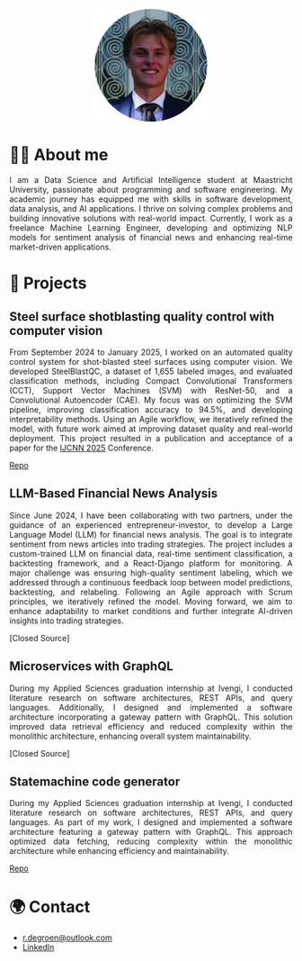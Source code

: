 <p align="center">
  <img src="profilepicture_fixed.jpg" alt="Profile Picture" width="200"/>
</p>

# 🙋‍♂️ About me
<p style="text-align: justify;"> I am a Data Science and Artificial Intelligence student at Maastricht University, passionate about programming and software engineering. My academic journey has equipped me with skills in software development, data analysis, and AI applications. I thrive on solving complex problems and building innovative solutions with real-world impact. Currently, I work as a freelance Machine Learning Engineer, developing and optimizing NLP models for sentiment analysis of financial news and enhancing real-time market-driven applications. </p>

# 📂 Projects
## Steel surface shotblasting quality control with computer vision
<p style="text-align: justify;"> From September 2024 to January 2025, I worked on an automated quality control system for shot-blasted steel surfaces using computer vision. We developed SteelBlastQC, a dataset of 1,655 labeled images, and evaluated classification methods, including Compact Convolutional Transformers (CCT), Support Vector Machines (SVM) with ResNet-50, and a Convolutional Autoencoder (CAE). My focus was on optimizing the SVM pipeline, improving classification accuracy to 94.5%, and developing interpretability methods. Using an Agile workflow, we iteratively refined the model, with future work aimed at improving dataset quality and real-world deployment. This project resulted in a publication and acceptance of a paper for the <a href="https://2025.ijcnn.org/" target="_blank">IJCNN 2025</a> Conference. </p>

[Repo](https://github.com/andrejhulak/quality-control)

## LLM-Based Financial News Analysis
<p style="text-align: justify;"> Since June 2024, I have been collaborating with two partners, under the guidance of an experienced entrepreneur-investor, to develop a Large Language Model (LLM) for financial news analysis. The goal is to integrate sentiment from news articles into trading strategies. The project includes a custom-trained LLM on financial data, real-time sentiment classification, a backtesting framework, and a React-Django platform for monitoring. A major challenge was ensuring high-quality sentiment labeling, which we addressed through a continuous feedback loop between model predictions, backtesting, and relabeling. Following an Agile approach with Scrum principles, we iteratively refined the model. Moving forward, we aim to enhance adaptability to market conditions and further integrate AI-driven insights into trading strategies. </p>

[Closed Source]

## Microservices with GraphQL
<p style="text-align: justify;"> During my Applied Sciences graduation internship at Ivengi, I conducted literature research on software architectures, REST APIs, and query languages. Additionally, I designed and implemented a software architecture incorporating a gateway pattern with GraphQL. This solution improved data retrieval efficiency and reduced complexity within the monolithic architecture, enhancing overall system maintainability. </p>

[Closed Source]

## Statemachine code generator
<p style="text-align: justify;"> During my Applied Sciences graduation internship at Ivengi, I conducted literature research on software architectures, REST APIs, and query languages. As part of my work, I designed and implemented a software architecture featuring a gateway pattern with GraphQL. This approach optimized data fetching, reducing complexity within the monolithic architecture while enhancing efficiency and maintainability. </p>

[Repo](https://github.com/rutgerfrans/Statemachine-Code-Generator)

# 🌍 Contact
- r.degroen@outlook.com
- [LinkedIn](https://www.linkedin.com/in/rutgerfrans/)


